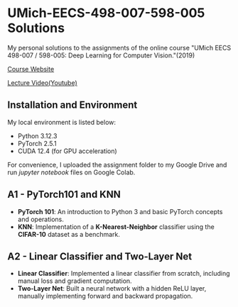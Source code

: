 # UMich-EECS-498-007-598-005 Solutions
My personal solutions to the assignments of the online course "UMich EECS 498-007 / 598-005: Deep Learning for Computer Vision."(2019)

[Course Website](https://web.eecs.umich.edu/~justincj/teaching/eecs498/WI2022/)

[Lecture Video(Youtube)](https://www.youtube.com/playlist?list=PL5-TkQAfAZFbzxjBHtzdVCWE0Zbhomg7r)

## Installation and Environment

My local environment is listed below:
-	Python 3.12.3
-	PyTorch 2.5.1
-	CUDA 12.4 (for GPU acceleration)

For convenience, I uploaded the assignment folder to my Google Drive and run _jupyter notebook_ files on Google Colab.
 
## A1 - PyTorch101 and KNN

- **PyTorch 101**: An introduction to Python 3 and basic PyTorch concepts and operations.
- **KNN**: Implementation of a **K-Nearest-Neighbor** classifier using the **CIFAR-10** dataset as a benchmark.

## A2 - Linear Classifier and Two-Layer Net
- **Linear Classifier**: Implemented a linear classifier from scratch, including manual loss and gradient computation.
- **Two-Layer Net**: Built a neural network with a hidden ReLU layer, manually implementing forward and backward propagation.
